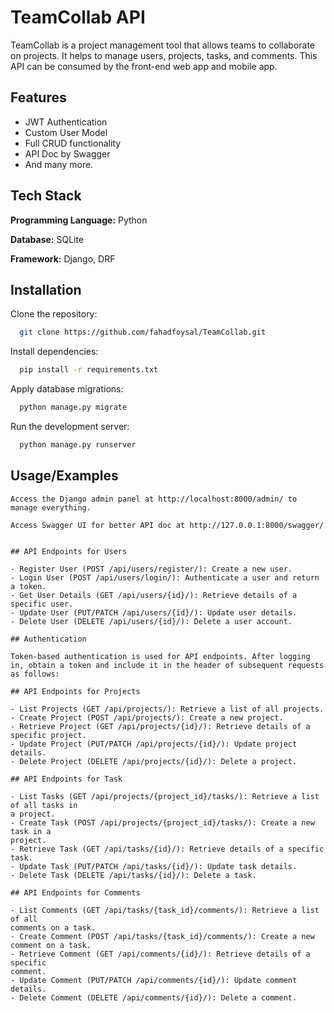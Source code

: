 
# TeamCollab API

TeamCollab is a project management tool that allows teams to collaborate on projects. It helps to manage users, projects, tasks, and comments. This API can be consumed by the front-end web app and mobile app.



## Features

- JWT Authentication
- Custom User Model
- Full CRUD functionality
- API Doc by Swagger
- And many more.


## Tech Stack

**Programming Language:** Python

**Database:** SQLite

**Framework:** Django, DRF


## Installation

Clone the repository:

```bash
  git clone https://github.com/fahadfoysal/TeamCollab.git

```
Install dependencies:
```bash
  pip install -r requirements.txt

``` 
Apply database migrations:

```bash
  python manage.py migrate

```
Run the development server:
```bash
  python manage.py runserver

``` 
## Usage/Examples

```
Access the Django admin panel at http://localhost:8000/admin/ to manage everything.

Access Swagger UI for better API doc at http://127.0.0.1:8000/swagger/


## API Endpoints for Users

- Register User (POST /api/users/register/): Create a new user.
- Login User (POST /api/users/login/): Authenticate a user and return a token.
- Get User Details (GET /api/users/{id}/): Retrieve details of a specific user.
- Update User (PUT/PATCH /api/users/{id}/): Update user details.
- Delete User (DELETE /api/users/{id}/): Delete a user account.

## Authentication

Token-based authentication is used for API endpoints. After logging in, obtain a token and include it in the header of subsequent requests as follows:

## API Endpoints for Projects

- List Projects (GET /api/projects/): Retrieve a list of all projects.
- Create Project (POST /api/projects/): Create a new project.
- Retrieve Project (GET /api/projects/{id}/): Retrieve details of a specific project.
- Update Project (PUT/PATCH /api/projects/{id}/): Update project details.
- Delete Project (DELETE /api/projects/{id}/): Delete a project.

## API Endpoints for Task

- List Tasks (GET /api/projects/{project_id}/tasks/): Retrieve a list of all tasks in
a project.
- Create Task (POST /api/projects/{project_id}/tasks/): Create a new task in a
project.
- Retrieve Task (GET /api/tasks/{id}/): Retrieve details of a specific task.
- Update Task (PUT/PATCH /api/tasks/{id}/): Update task details.
- Delete Task (DELETE /api/tasks/{id}/): Delete a task.

## API Endpoints for Comments

- List Comments (GET /api/tasks/{task_id}/comments/): Retrieve a list of all
comments on a task.
- Create Comment (POST /api/tasks/{task_id}/comments/): Create a new
comment on a task.
- Retrieve Comment (GET /api/comments/{id}/): Retrieve details of a specific
comment.
- Update Comment (PUT/PATCH /api/comments/{id}/): Update comment
details.
- Delete Comment (DELETE /api/comments/{id}/): Delete a comment.
